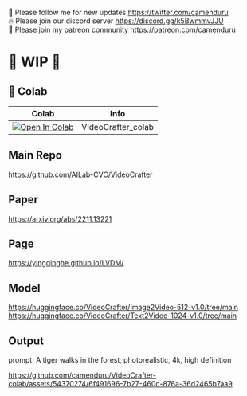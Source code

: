 🐣 Please follow me for new updates https://twitter.com/camenduru <br />
🔥 Please join our discord server https://discord.gg/k5BwmmvJJU <br />
🥳 Please join my patreon community https://patreon.com/camenduru <br />

# 🚦 WIP 🚦

## 🦒 Colab

| Colab | Info
| --- | --- |
[![Open In Colab](https://colab.research.google.com/assets/colab-badge.svg)](https://colab.research.google.com/github/camenduru/VideoCrafter-colab/blob/main/VideoCrafter_colab.ipynb) | VideoCrafter_colab

## Main Repo
https://github.com/AILab-CVC/VideoCrafter

## Paper
https://arxiv.org/abs/2211.13221

## Page
https://yingqinghe.github.io/LVDM/

## Model
https://huggingface.co/VideoCrafter/Image2Video-512-v1.0/tree/main <br />
https://huggingface.co/VideoCrafter/Text2Video-1024-v1.0/tree/main <br />

## Output

prompt: A tiger walks in the forest, photorealistic, 4k, high definition

https://github.com/camenduru/VideoCrafter-colab/assets/54370274/6f491696-7b27-460c-876a-36d2465b7aa9
